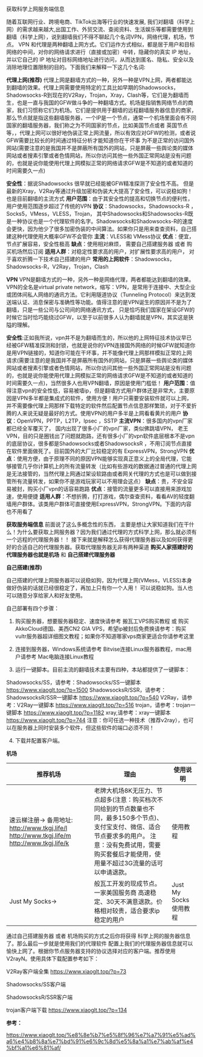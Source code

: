获取科学上网服务端信息

随着互联网行业、跨境电商、TikTok出海等行业的快速发展, 我们对翻墙（科学上网）的需求越来越大,出国工作、外贸交流、查阅资料、生活娱乐等都需要使用到翻墙（科学上网），说到翻墙我们不得不聊起几个名词VPN，网络代理，机场，节点。 VPN 和代理是两种翻墙上网方式。它们运作方式相似，都是居于用户和目标网络的中间，对你的网络请求进行（直接或加密）中转，隐藏你的真实 IP 地址，并以它自己的 IP 地址对目标网络地址进行访问，从而达到匿名、隐私、安全以及消除地理位置限制的目的。下面我们来解释一下这几个名词:

**代理上网(推荐)**
代理上网是翻墙方式的一种，另外一种是VPN上网，两者都能达到翻墙的效果。代理上网需要使用特定的工具比如早期的Shadowsocks，Shadowsocks-R到现在的V2Ray，Trojan，Xray，Clash等，它们是为翻墙而生，也是一直与我国的GFW做斗争的一种翻墙方式。机场是指销售网络节点的商家，我们习惯称它们为机场。它们是提供用于翻墙的远程翻墙服务器信息的商家， 那么节点就是指这些翻墙服务器，一个IP是一个节点，通常一个机场里面会有不同国家的翻墙服务器，我们称之为不同国家的节点，比如美国节点或者 英国节点 等，，代理上网可以很好地伪装正常上网流量，所以有效应对GFW的检测，或者说GFW需要比较长的时间通过特征分析才能知道你在干坏事 为不是正常的访问国外网站(需要注意的是我国并不是屏蔽所有国外的网站，只是屏蔽一些舆论类的媒体网站或者搜素引擎或者色情网站，所以你访问其他一些外国正常网站是没有问题的，也就是说你能使用代理上网模拟正常的网络请求GFW是不知道的或者知道的时间需要久一点)

**安全性**：据说Shadowsocks 很早就已经能被GFW精准探测了安全性不高。 但是最新的Xray，V2Ray等通过升级加密和伪装大大提高了安全性，可以说稳如狗！也是目前翻墙的主流方式
**用户范围**：由于其安全性的提高和切换节点的便利性， 用户使用范围逐步超过了传统的VPN
**协议**：Shadowsocks，Shadowsocks-R ，Socks5，VMess，VLESS，Trojan， 其中Shadowsocks和Shadowsocks-R既是一种协议也是一个代理软件的名字。Shadowsocks和Shadowsocks-R的速度会更快，因为他少了很多加密伪装的中间算法。如果你只是用来查查资料，自己搭建这种代理使用大概率GFW不会管你
**主流**：VLESS和 VMess协议
**优点**：便宜，节点扩展容易，安全性极高
**缺点**：使用相对麻烦， 需要自己搭建服务器 或者 购买机场然后订阅
**适用人群**：对稳定性要求高的用户，对扩展性要求高的用户， 对于喜欢折腾一下技术自己搭建的用户
**常用的上网软件**：Shadowsocks，Shadowsocks-R，V2Ray，Trojan，Clash

**VPN**
VPN是翻墙方式的一种，另外一种是网络代理，两者都能达到翻墙的效果。VPN的全名是virtual private network，缩写：VPN，是常用于连接中、大型企业或团体间私人网络的通讯方法。它利用隧道协议（Tunneling Protocol）来达到发送端认证、消息保密与准确性等功能。值得注意的是VPN诞生的原因并不是为了翻墙，只是一些公司与公司间的网络通讯方式， 只是恰巧我们国家在架设GFW的时候它当时恰巧能绕过GFW，以至于以前很多人认为翻墙就是VPN，其实这是狭隘的理解。

**安全性**:正如我所说，vpn并不是为翻墙而生的，所以他的上网特征技术协议早已经被GFW精准探测和封锁，也就是说你的VPN连接国外网络的时候GFW就知道你是用VPN链接的，知道你可能在干坏事，并不能像代理上网那样模拟正常的上网请求(需要注意的是我国并不是屏蔽所有国外的网站，只是屏蔽一些舆论类的媒体网站或者搜素引擎或者色情网站，所以你访问其他一些外国正常网站是没有问题的，也就是说你能使用代理上网模拟正常的网络请求GFW是不知道的或者知道的时间需要久一点)，当然很多人也用VPN翻墙，原因是使用门槛低！
**用户范围**：值得注意vpn的安全性低，容易被墙ip，但是翻墙方式用户群体还是非常大，主要原因是VPN多半都是集成式的软件，使用方便！用户只需要安装软件就可以上网，并不需要像代理上网那样下载特定的软件然后配置节点信息那样繁琐，对于不爱折腾的人来说无疑是最好的方式。使用VPN的用户多半是上网看看黄片的用户
**协议**：OpenVPN，PPTP，L2TP，Ipsec ，SSTP
**主流VPN**：很多国内的vpn厂家都已经全军覆灭了， 国内出现了很多小厂的vpn厂家，类似佛跳墙VPN， 老王VPN，目的只是圈钱出了问题就跑路，还有很多小厂的vpn软件底层根本不是vpn的底层协议，很多都是Shadowsocks或者ShadowsocksR ，不用订阅节点直接在软件里面做死了。目前国外的大厂比较稳定的有 ExpressVPN，StrongVPN
**优点**：使用方便，由于原理不同的原因VPN能够实现真正意义上的全局代理，它能够接管几乎你计算机上的所有流量转发（比如有些游戏的数据通过普通的代理上网是无法接管的，当然代理上网通过架设软路由或者网关代理的方式也是可以做到接管所有流量转发，如果你不是游戏玩家可以不用理会这点）
**缺点**：贵，不安全容易被封，购买小厂vpn的话容易跑路
**优点**：接管的流量更多可以直接用来游戏加速，使用便捷
**适用人群**：不想折腾，打打游戏，偶尔查查资料，看看AV的轻度翻墙用户群体。该类用户群体可直接使用ExpressVPN，StrongVPN。下面的内容也不用看了

**获取服务端信息**
前面说了这么多概念性的东西， 主要是想让大家知道我们在干什么！为什么要获取上网服务器？因为我们通过代理的方式科学上网，那么就必须有一个远程的代理服务器！！ 接下来就是解释怎么获得代理服务器以及如何获得更好的合适自己的代理服务器。获取代理服务器无非有两种渠道 **购买人家搭建好的代理服务器也就是机场** 和 **自己搭建代理服务器**

**自己搭建(推荐)**

自己搭建的代理上网服务器可以说稳如狗，因为代理上网(VMess，VLESS)本身做好伪装的话就已经很稳定了，再加上只有你一个人用！ 可以说稳如狗。当人也可以随意分享给家人和好友使用。

自己部署有四个步骤：

1. 购买服务器，想要服务器稳定、速度快请参考 搬瓦工VPS购买教程 或 购买AkkoCloud德国、美西CN2 GIA VPS，希望ip被封后免费换请参考：购买vultr服务器超详细图文教程；如果你不知道哪家vps商家更适合你请参考这里

2. 连接到服务器，Windows系统请参考 Bitvise连接Linux服务器教程，mac用户请参考 Mac电脑连接Linux教程

3. 运行一键脚本。目前主流的翻墙技术主要有四种，本站都提供了一键脚本：

Shadowsocks/SS，请参考：Shadowsocks/SS一键脚本 https://www.xiaoglt.top/?p=1500
ShadowsocksR/SSR，请参考：ShadowsocksR/SSR一键脚本 https://www.xiaoglt.top/?p=540
V2Ray，请参考：V2Ray一键脚本 https://www.xiaoglt.top/?p=516
trojan，请参考：trojan一键脚本 https://www.xiaoglt.top/?p=1182
xray,请参考：xray一键脚本 https://www.xiaoglt.top/?p=744
注意：你可任选一种技术（推荐v2ray），也可以在服务器上同时安装多个软件，但这些软件的端口必须不同！

4. 下载并配置客户端。

   

**机场**

| 推荐机场                                                     | 理由                                                         | 使用说明              |
| ------------------------------------------------------------ | ------------------------------------------------------------ | --------------------- |
| 速云梯注册→  备用地址:     http://www.tkgj.life/l     http://www.tkgj.life/m     http://www.tkgj.life/k | 老牌大机场8K无压力、节点超多(注意：购买档次不同给到的节点数量也不同，最多150多个节点)、支付宝支付、微信、适合节点要求多的用户。  注意：没有免费试用，需要购买套餐后才能使用，使用量不超过3G流量的话可以申请退款。 | 使用教程              |
| Just My Socks→                                               | 般瓦工开发的现成节点。一家美国服务商 高速稳定、30天不满意退款。价格相对较贵，适合要求ip稳定的用户 | Just My Socks使用教程 |



通过自己搭建服务器 或者 机场购买的方式之后你将获得 科学上网的服务器信息了。那么最后一步就是使用我们的代理软件 配置上我们的代理服务器信息就可以愉快上网了。根据你节点服务器支持的协议选择对应的客户端。推荐使用V2rayN。使用具体下载配置参考如下：

V2Ray客户端全集 https://www.xiaoglt.top/?p=73

Shadowsocks/SS客户端

ShadowsocksR/SSR客户端

trojan客户端下载 https://www.xiaoglt.top/?p=134



**参考：**

https://www.xiaoglt.top/%e8%8e%b7%e5%8f%96%e7%a7%91%e5%ad%a6%e4%b8%8a%e7%bd%91%e6%9c%8d%e5%8a%a1%e7%ab%af%e4%bf%a1%e6%81%af/